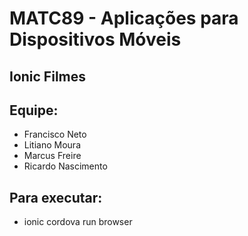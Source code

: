 # MATC89 - Aplicações para Dispositivos Móveis
## Ionic Filmes

## Equipe:
* Francisco Neto
* Litiano Moura
* Marcus Freire
* Ricardo Nascimento

## Para executar:
* ionic cordova run browser
